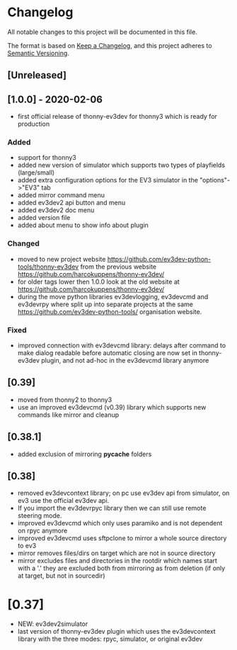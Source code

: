 
# Changelog

All notable changes to this project will be documented in this file.

The format is based on [Keep a Changelog](https://keepachangelog.com/en/1.0.0/),
and this project adheres to [Semantic Versioning](https://semver.org/spec/v2.0.0.html).

## [Unreleased]

## [1.0.0] - 2020-02-06

 - first official release of thonny-ev3dev for thonny3 which is ready for production 
 
 ### Added
 - support for thonny3 
 - added new version of simulator which supports two types of playfields (large/small)
 - added extra configuration options for the EV3 simulator in the "options"->"EV3" tab
 - added mirror command menu
 - added ev3dev2 api button and menu
 - added ev3dev2 doc menu
 - added version file
 - added about menu to show info about plugin

 ### Changed 
 - moved to new project website https://github.com/ev3dev-python-tools/thonny-ev3dev
   from the previous website https://github.com/harcokuppens/thonny-ev3dev/
 - for older tags lower then 1.0.0 look at the old website at https://github.com/harcokuppens/thonny-ev3dev/
 - during the move python libraries ev3devlogging, ev3devcmd and ev3devrpy where split up
   into separate projects at the same https://github.com/ev3dev-python-tools/ organisation website.
 
 ### Fixed   
 - improved connection with ev3devcmd library: delays after command to make dialog readable
   before automatic closing are now set in thonny-ev3dev plugin, and not ad-hoc
   in the ev3devcmd library anymore
   
## [0.39]  
 - moved from thonny2 to thonny3 
 - use an improved ev3devcmd (v0.39) library which supports new commands like mirror and cleanup 

## [0.38.1]
 - added exclusion of mirroring __pycache__ folders

## [0.38] 
 - removed ev3devcontext library; on pc use ev3dev api from simulator, on ev3
   use the official ev3dev api. 
 - If you import the ev3devrpyc library then we can still use remote steering mode. 
 - improved ev3devcmd which only uses paramiko and is not dependent on rpyc anymore
 - improved ev3devcmd uses sftpclone to mirror a whole source directory to ev3
 - mirror removes files/dirs on target which are not in source directory
 - mirror excludes files and directories in the rootdir  which names start with a '.'
   they are excluded both from mirroring as from deletion (if only at target,
   but not in sourcedir)

# [0.37] 
 - NEW: ev3dev2simulator
 - last version of thonny-ev3dev plugin which uses the ev3devcontext library
   with the three modes: rpyc, simulator, or original ev3dev
